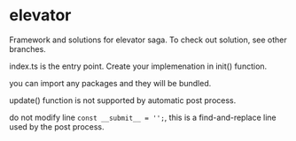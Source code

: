 # elevator

Framework and solutions for elevator saga.
To check out solution, see other branches.

index.ts is the entry point. Create your implemenation in init() function.

you can import any packages and they will be bundled.

update() function is not supported by automatic post process.

do not modify line `const __submit__ = '';`, this is a find-and-replace
line used by the post process.

